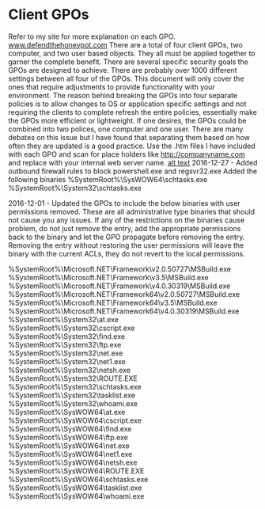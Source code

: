 # Client GPOs
Refer to my site for more explanation on each GPO.  www.defendthehoneypot.com
There are a total of four client GPOs, two computer, and two user based objects.  They all must be applied together to garner the complete benefit.  There are several specific security goals the GPOs are designed to achieve.  There are probably over 1000 different settings between all four of the GPOs.  This document will only cover the ones that require adjustments to provide functionality with your environment.  The reason behind breaking the GPOs into four separate policies is to allow changes to OS or application specific settings and not requiring the clients to complete refresh the entire policies, essentially make the GPOs more efficient or lightweight.  If one desires, the GPOs could be combined into two polices, one computer and one user.  There are many debates on this issue but I have found that separating them based on how often they are updated is a good practice.  Use the .htm files I have included with each GPO and scan for place holders like http://companyname.com and replace with your internal web server name.
[alt text](https://drive.google.com/open?id=0BwU5uQOIeKnJdlk0ekQ3YlRvT2c "Administrator")
2016-12-27 - Added outbound firewall rules to block powershell.exe and regsvr32.exe
Added the following binaries
%SystemRoot%\SysWOW64\schtasks.exe</br>
%SystemRoot%\System32\schtasks.exe</br>

2016-12-01 - Updated the GPOs to include the below binaries with user permissions removed.  These are all administrative type binaries that should not cause you any issues.  If any of the restrictions on the binaries cause problem, do not just remove the entry, add the appropriate permissions back to the binary and let the GPO propagate before removing the entry.  Removing the entry without restoring the user permissions will leave the binary with the current ACLs, they do not revert to the local permissions.

%SystemRoot%\Microsoft.NET\Framework\v2.0.50727\MSBuild.exe</br>
%SystemRoot%\Microsoft.NET\Framework\v3.5\MSBuild.exe</br>
%SystemRoot%\Microsoft.NET\Framework\v4.0.30319\MSBuild.exe</br>
%SystemRoot%\Microsoft.NET\Framework64\v2.0.50727\MSBuild.exe</br>
%SystemRoot%\Microsoft.NET\Framework64\v3.5\MSBuild.exe</br>
%SystemRoot%\Microsoft.NET\Framework64\v4.0.30319\MSBuild.exe</br>
%SystemRoot%\System32\at.exe</br>
%SystemRoot%\System32\cscript.exe</br>
%SystemRoot%\System32\find.exe</br>
%SystemRoot%\System32\ftp.exe</br>
%SystemRoot%\System32\net.exe</br>
%SystemRoot%\System32\net1.exe</br>
%SystemRoot%\System32\netsh.exe</br>
%SystemRoot%\System32\ROUTE.EXE</br>
%SystemRoot%\System32\schtasks.exe</br>
%SystemRoot%\System32\tasklist.exe</br>
%SystemRoot%\System32\whoami.exe</br>
%SystemRoot%\SysWOW64\at.exe</br>
%SystemRoot%\SysWOW64\cscript.exe</br>
%SystemRoot%\SysWOW64\find.exe</br>
%SystemRoot%\SysWOW64\ftp.exe</br>
%SystemRoot%\SysWOW64\net.exe</br>
%SystemRoot%\SysWOW64\net1.exe</br>
%SystemRoot%\SysWOW64\netsh.exe</br>
%SystemRoot%\SysWOW64\ROUTE.EXE</br>
%SystemRoot%\SysWOW64\schtasks.exe</br>
%SystemRoot%\SysWOW64\tasklist.exe</br>
%SystemRoot%\SysWOW64\whoami.exe</br>
